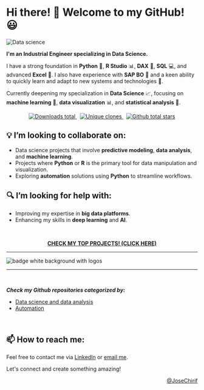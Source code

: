 # Hi there! 👋 Welcome to my GitHub!  😃

![Data science](https://github.com/user-attachments/assets/5b2948ac-aaea-4c76-b6bd-53e587beb186)

**I'm an Industrial Engineer specializing in Data Science.**

I have a strong foundation in **Python** 🐍, **R Studio** 📊, **DAX** 🧮, **SQL** 💻, and advanced **Excel** 📑. I also have experience with **SAP BO** 🏢 and a keen ability to quickly learn and adapt to new systems and technologies 🚀.

Currently deepening my specialization in **Data Science** 📈, focusing on **machine learning** 🤖, **data visualization** 📊, and **statistical analysis** 📐.

<p align="center">
  <a href="https://github.com/JoseChirif?tab=repositories" target="_blank">
    <img src="https://img.shields.io/endpoint?url=https://raw.githubusercontent.com/JoseChirif/JoseChirif/refs/heads/data-updating/updated-data/downloads_total.json&color=green&label=Downloads" alt="Downloads total"/>
  </a>
    &nbsp;
  <a href="https://github.com/JoseChirif?tab=repositories" target="_blank">
    <img src="https://img.shields.io/endpoint?url=https://raw.githubusercontent.com/JoseChirif/JoseChirif/refs/heads/data-updating_per_repository/updated-data/clones_totales_seleccionados.json&color=blue&label=Clones" alt="Unique clones" />
  </a>
    &nbsp;
  <a href="https://github.com/JoseChirif?tab=repositories" target="_blank">
    <img src="https://img.shields.io/endpoint?url=https://raw.githubusercontent.com/JoseChirif/JoseChirif/refs/heads/data-updating/updated-data/stars_total.json&label=Stars&logo=github&style=social" alt="Github total stars"/>
  </a>
  
</p>



## 💡 I’m looking to collaborate on:
- Data science projects that involve **predictive modeling**, **data analysis**, and **machine learning**.
- Projects where **Python** or **R** is the primary tool for data manipulation and visualization.
- Exploring **automation** solutions using **Python** to streamline workflows.

## 🔍 I’m looking for help with:
- Improving my expertise in **big data platforms**.
- Enhancing my skills in **deep learning** and **AI**.

<br>

<p align="center"><b>
  <a href="https://github.com/JoseChirif/JoseChirif/blob/main/My%20top%20projects.md">CHECK MY TOP PROJECTS! (CLICK HERE)</a>
</b></p>


 <!-- ## 💻 Teck stacks:-->
-------------

![badge white background with logos](https://github.com/user-attachments/assets/47e16ded-c19c-41ed-88d1-3f734dbe59cc)

-------------



 <!--- Logos repository: https://github.com/devicons/devicon/tree/master/icons --->
 <!--- Logos microsoft: https://github.com/microsoft/PowerBI-Icons --->
 <!--- First row --->
 <!---
 <br>
  <p align="center">
    <img src="https://raw.githubusercontent.com/devicons/devicon/refs/heads/master/icons/python/python-original.svg" alt="python" width="50" height="50"  />
    &nbsp;     &nbsp;    &nbsp;
    <img src="https://raw.githubusercontent.com/devicons/devicon/refs/heads/master/icons/r/r-original.svg" alt="r" width="50" height="50"  />
    &nbsp;     &nbsp;    &nbsp;
    <img src="https://raw.githubusercontent.com/devicons/devicon/refs/heads/master/icons/microsoftsqlserver/microsoftsqlserver-plain-wordmark.svg" alt="sqlserver" width="50" height="50"  />
    &nbsp;     &nbsp;    &nbsp;
    <img src="https://raw.githubusercontent.com/devicons/devicon/refs/heads/master/icons/html5/html5-original.svg" alt="html" width="50" height="50"  />
    &nbsp;     &nbsp;    &nbsp;
    <img src="https://raw.githubusercontent.com/devicons/devicon/refs/heads/master/icons/css3/css3-original.svg" alt="css" width="50" height="50"  />
    &nbsp;     &nbsp;    &nbsp;
    <img src="https://raw.githubusercontent.com/devicons/devicon/refs/heads/master/icons/php/php-original.svg" alt="Power BI" width="50" height="50"  />
    &nbsp;     &nbsp;    &nbsp;
    <img src="https://raw.githubusercontent.com/devicons/devicon/refs/heads/master/icons/markdown/markdown-original.svg" alt="Markdown" width="50" height="50"  />
    &nbsp;     &nbsp;    &nbsp;
    <img src="https://raw.githubusercontent.com/microsoft/PowerBI-Icons/refs/heads/main/SVG/Power-Automate-Colored.svg" alt="Power automate" width="50" height="50"  />

  </p>

<br>
 --->

   <!--- Second row --->
<!--- 
  <p align="center">
    <img src="https://raw.githubusercontent.com/devicons/devicon/refs/heads/master/icons/pandas/pandas-original-wordmark.svg" alt="pandas" width="50" height="50"  />
    &nbsp;     &nbsp;    &nbsp;
    <img src="https://raw.githubusercontent.com/devicons/devicon/refs/heads/master/icons/numpy/numpy-original.svg" alt="Numpy" width="50" height="50"  />
    &nbsp;     &nbsp;    &nbsp;
    <img src="https://raw.githubusercontent.com/devicons/devicon/refs/heads/master/icons/matplotlib/matplotlib-original.svg" alt="matplotlib" width="50" height="50"  />
    &nbsp;     &nbsp;    &nbsp;
    <img src="https://seaborn.pydata.org/_images/logo-tall-lightbg.svg" alt="seaborn" width="50" height="50"  />
    &nbsp;     &nbsp;    &nbsp;
    <img src="https://tidyverse.tidyverse.org/logo.png" alt="tidyverse" width="50" height="50"  />
    &nbsp;     &nbsp;    &nbsp;
    <img src="https://ggplot2.tidyverse.org/logo.png" alt="ggplot2" width="50" height="50"  />
    &nbsp;     &nbsp;    &nbsp;
    <img src="https://shiny.posit.co/images/shiny-solo.png" alt="shiny" width="50" height="50"  />
    &nbsp;     &nbsp;    &nbsp;
    <img src="https://raw.githubusercontent.com/devicons/devicon/refs/heads/master/icons/scikitlearn/scikitlearn-original.svg" alt="scikitlearn" width="50" height="50"  />
    &nbsp;     &nbsp;    &nbsp;
    <img src="https://cdn.icon-icons.com/icons2/2699/PNG/512/sap_logo_icon_170763.png" alt="SAP BO" width="50" height="50"  />
    &nbsp;     &nbsp;    &nbsp;
    <img src="https://raw.githubusercontent.com/microsoft/PowerBI-Icons/refs/heads/main/SVG/Power-BI.svg" alt="Power BI" width="50" height="50"  />
  </p>


 --->

<br>

**_Check my Github repositories categorized by:_**
- [Data science and data analysis](https://github.com/search?type=repositories&q=user%3AJoseChirif+topic%3Adata)
- [Automation](https://github.com/search?type=repositories&q=user%3AJoseChirif+topic%3Aautomation)


<br>

<!--- Footer-->
## 📫 How to reach me:
Feel free to contact me via [LinkedIn](https://www.linkedin.com/in/jose-chirif/en/) or [email me](mailto:josechirif@gmail.com).

Let's connect and create something amazing!

<!-- @JoseChirif -->
<p align="right">
  <a href="https://linktr.ee/JChirif">@JoseChirif</a>
</p>

